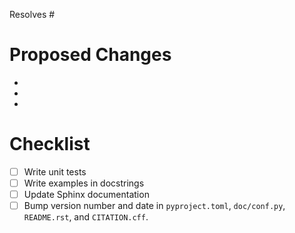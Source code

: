 Resolves #

# Proposed Changes

-
-
-

# Checklist

- [ ] Write unit tests
- [ ] Write examples in docstrings
- [ ] Update Sphinx documentation
- [ ] Bump version number and date in `pyproject.toml`, `doc/conf.py`,
      `README.rst`, and `CITATION.cff`.
